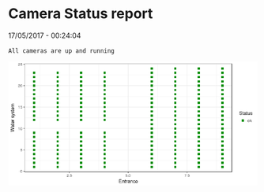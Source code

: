 Camera Status report
================
17/05/2017 - 00:24:04

    All cameras are up and running

![](camreport_files/figure-markdown_github/unnamed-chunk-2-1.png)
